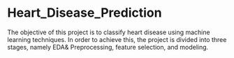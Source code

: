 # Heart_Disease_Prediction
The objective of this project is to classify heart disease using machine learning techniques. In order to 
achieve this, the project is divided into three stages, namely EDA& Preprocessing, feature selection, and 
modeling.

